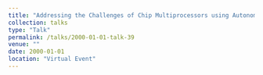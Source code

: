 ```yaml
---
title: "Addressing the Challenges of Chip Multiprocessors using Autonomic Software}"
collection: talks
type: "Talk"
permalink: /talks/2000-01-01-talk-39
venue: ""
date: 2000-01-01
location: "Virtual Event"
---
```

